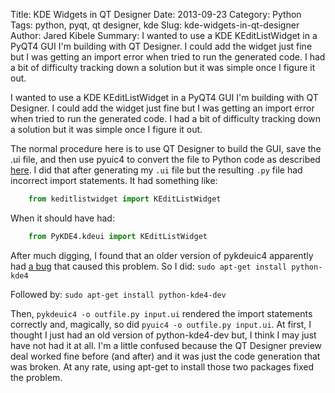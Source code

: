 Title: KDE Widgets in QT Designer
Date: 2013-09-23
Category: Python
Tags: python, pyqt, qt designer, kde
Slug: kde-widgets-in-qt-designer
Author: Jared Kibele
Summary: I wanted to use a KDE KEditListWidget in a PyQT4 GUI I'm building with QT Designer. I could add the widget just fine but I was getting an import error when tried to run the generated code. I had a bit of difficulty tracking down a solution but it was simple once I figure it out.

I wanted to use a KDE KEditListWidget in a PyQT4 GUI I'm building with QT Designer. I could add the widget just fine but I was getting an import error when tried to run the generated code. I had a bit of difficulty tracking down a solution but it was simple once I figure it out.

The normal procedure here is to use QT Designer to build the GUI, save the .ui file, and then use pyuic4 to convert the file to Python code as described [here](http://pyqt.sourceforge.net/Docs/PyQt4/designer.html). I did that after generating my `.ui` file but the resulting `.py` file had incorrect import statements. It had something like:
```python
    from keditlistwidget import KEditListWidget
```

When it should have had:
```python
    from PyKDE4.kdeui import KEditListWidget
```

After much digging, I found that an older version of pykdeuic4 apparently had [a bug](https://bugs.kde.org/show_bug.cgi?id=183205) that caused this problem. So I did: `sudo apt-get install python-kde4`

Followed by: `sudo apt-get install python-kde4-dev`

Then, `pykdeuic4 -o outfile.py input.ui` rendered the import statements correctly and, magically, so did `pyuic4 -o outfile.py input.ui`. At first, I thought I just had an old version of python-kde4-dev but, I think I may just have not had it at all. I'm a little confused because the QT Designer preview deal worked fine before (and after) and it was just the code generation that was broken. At any rate, using apt-get to install those two packages fixed the problem.
